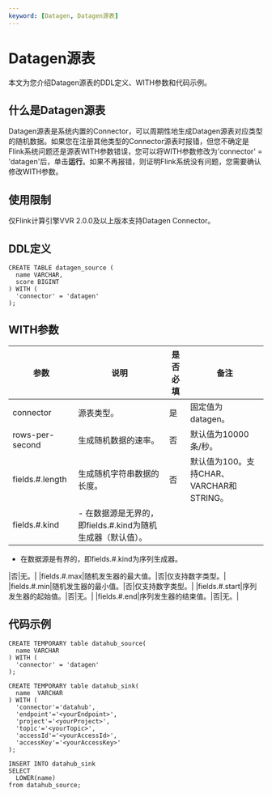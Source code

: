 ```yaml
---
keyword: [Datagen, Datagen源表]
---
```


# Datagen源表

本文为您介绍Datagen源表的DDL定义、WITH参数和代码示例。

## 什么是Datagen源表

Datagen源表是系统内置的Connector，可以周期性地生成Datagen源表对应类型的随机数据。如果您在注册其他类型的Connector源表时报错，但您不确定是Flink系统问题还是源表WITH参数错误，您可以将WITH参数修改为'connector' = 'datagen'后，单击**运行**。如果不再报错，则证明Flink系统没有问题，您需要确认修改WITH参数。

## 使用限制

仅Flink计算引擎VVR 2.0.0及以上版本支持Datagen Connector。

## DDL定义

```
CREATE TABLE datagen_source (
  name VARCHAR,
  score BIGINT
) WITH (
  'connector' = 'datagen'
);
```

## WITH参数

|参数|说明|是否必填|备注|
|--|--|----|--|
|connector|源表类型。|是|固定值为datagen。|
|rows-per-second|生成随机数据的速率。|否|默认值为10000条/秒。|
|fields.\#.length|生成随机字符串数据的长度。|否|默认值为100。支持CHAR、VARCHAR和STRING。|
|fields.\#.kind|-   在数据源是无界的，即fields.\#.kind为随机生成器（默认值）。
-   在数据源是有界的，即fields.\#.kind为序列生成器。

|否|无。|
|fields.\#.max|随机发生器的最大值。|否|仅支持数字类型。|
|fields.\#.min|随机发生器的最小值。|否|仅支持数字类型。|
|fields.\#.start|序列发生器的起始值。|否|无。|
|fields.\#.end|序列发生器的结束值。|否|无。|

## 代码示例

```
CREATE TEMPORARY table datahub_source(
  name VARCHAR
) WITH (
  'connector' = 'datagen'
);

CREATE TEMPORARY table datahub_sink(
  name  VARCHAR  
) WITH (
  'connector'='datahub',
  'endpoint'='<yourEndpoint>',
  'project'='<yourProject>',
  'topic'='<yourTopic>',
  'accessId'='<yourAccessId>',
  'accessKey'='<yourAccessKey>'
);

INSERT INTO datahub_sink
SELECT 
  LOWER(name)
from datahub_source;
```

